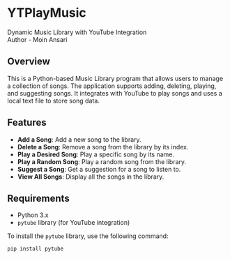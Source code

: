 # YTPlayMusic
Dynamic Music Library with YouTube Integration
<br>Author - Moin Ansari


## Overview

This is a Python-based Music Library program that allows users to manage a collection of songs. The application supports adding, deleting, playing, and suggesting songs. It integrates with YouTube to play songs and uses a local text file to store song data.

## Features

- **Add a Song**: Add a new song to the library.
- **Delete a Song**: Remove a song from the library by its index.
- **Play a Desired Song**: Play a specific song by its name.
- **Play a Random Song**: Play a random song from the library.
- **Suggest a Song**: Get a suggestion for a song to listen to.
- **View All Songs**: Display all the songs in the library.

## Requirements

- Python 3.x
- `pytube` library (for YouTube integration)

To install the `pytube` library, use the following command:

```bash
pip install pytube
